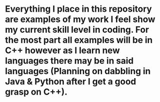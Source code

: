 # Everything I place in this repository are examples of my work I feel show my current skill level in coding. For the most part all examples will be in C++ however as I learn new languages there may be in said languages (Planning on dabbling in Java & Python after I get a good grasp on C++).
